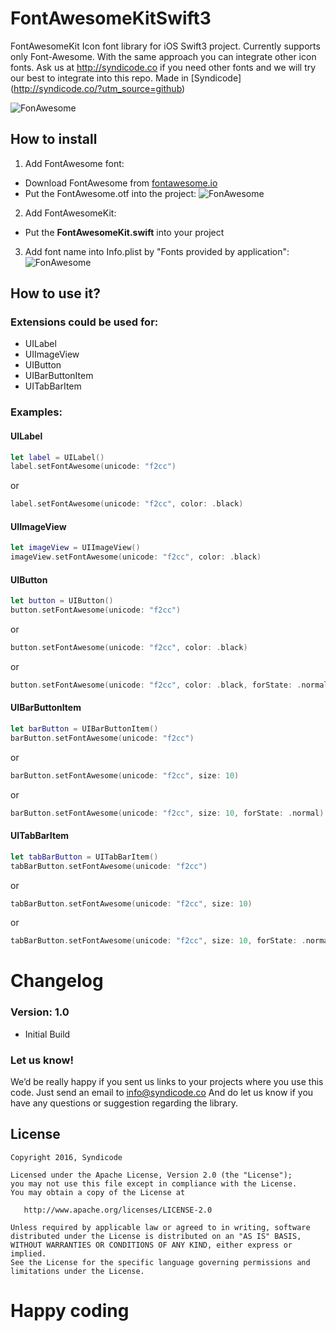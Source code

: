 # FontAwesomeKitSwift3
FontAwesomeKit Icon font library for iOS Swift3 project. Currently supports only Font-Awesome. With the same approach you can integrate other icon fonts. Ask us at http://syndicode.co if you need other fonts and we will try our best to integrate into this repo. Made in [Syndicode] (http://syndicode.co/?utm_source=github)

![FonAwesome](https://thumbs.gfycat.com/UnconsciousConsciousFishingcat-size_restricted.gif)

## How to install
1. Add FontAwesome font:
  - Download FontAwesome from [fontawesome.io](http://fontawesome.io/)
  - Put the FontAwesome.otf into the project:
  ![FonAwesome](https://thumbs.gfycat.com/UnacceptableMenacingBeauceron-size_restricted.gif)
  
2. Add FontAwesomeKit:
  - Put the **FontAwesomeKit.swift** into your project
  
3. Add font name into Info.plist by "Fonts provided by application":
  ![FonAwesome](https://thumbs.gfycat.com/UnsungAdeptClingfish-size_restricted.gif)

## How to use it?
### Extensions could be used for:
- UILabel
- UIImageView
- UIButton
- UIBarButtonItem
- UITabBarItem

### Examples:
#### UILabel
```swift
let label = UILabel()
label.setFontAwesome(unicode: "f2cc")
```
or
```swift
label.setFontAwesome(unicode: "f2cc", color: .black)
```
#### UIImageView
```swift
let imageView = UIImageView()
imageView.setFontAwesome(unicode: "f2cc", color: .black)
```
#### UIButton
```swift
let button = UIButton()
button.setFontAwesome(unicode: "f2cc")
```
or 
```swift
button.setFontAwesome(unicode: "f2cc", color: .black)
```
or
```swift
button.setFontAwesome(unicode: "f2cc", color: .black, forState: .normal)
```
#### UIBarButtonItem
```swift
let barButton = UIBarButtonItem()
barButton.setFontAwesome(unicode: "f2cc")
```
or
```swift
barButton.setFontAwesome(unicode: "f2cc", size: 10)
```
or
```swift
barButton.setFontAwesome(unicode: "f2cc", size: 10, forState: .normal)
```
#### UITabBarItem
```swift
let tabBarButton = UITabBarItem()
tabBarButton.setFontAwesome(unicode: "f2cc")
```
or
```swift
tabBarButton.setFontAwesome(unicode: "f2cc", size: 10)
```
or
```swift
tabBarButton.setFontAwesome(unicode: "f2cc", size: 10, forState: .normal)
```
# Changelog

### Version: 1.0

  * Initial Build

### Let us know!

We’d be really happy if you sent us links to your projects where you use this code. Just send an email to info@syndicode.co And do let us know if you have any questions or suggestion regarding the library. 

## License

    Copyright 2016, Syndicode

    Licensed under the Apache License, Version 2.0 (the "License");
    you may not use this file except in compliance with the License.
    You may obtain a copy of the License at

       http://www.apache.org/licenses/LICENSE-2.0

    Unless required by applicable law or agreed to in writing, software
    distributed under the License is distributed on an "AS IS" BASIS,
    WITHOUT WARRANTIES OR CONDITIONS OF ANY KIND, either express or implied.
    See the License for the specific language governing permissions and
    limitations under the License.


# Happy coding

